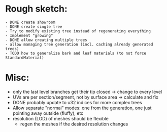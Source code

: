 # Rough sketch:
    - DONE create showroom
    - DONE create single tree
    - Try to modify existing tree instead of regenerating everything
    - Implement "growing"
    - DONE allow creating multiple trees
    - allow managing tree generation (incl. caching already generated trees)
    - TODO how to generalize bark and leaf materials (to not force StandardMaterial)

# Misc:
- only the last level branches get their tip closed -> change to every level
- UVs are per section/segment, not by surface area -> calculate and fix
- DONE probably update to u32 indices for more complex trees
- Allow separate "normal" modes: one from the generation, one just pointing away outside (fluffy), etc
- resolution (LOD) of meshes should be flexible
    - regen the meshes if the desired resolution changes